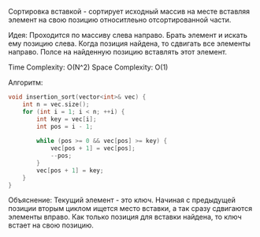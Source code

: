 Сортировка вставкой - сортирует исходный массив на месте вставляя элемент на свою позицию относитлеьно отсортированной части.
 
Идея: Проходится по массиву слева направо. Брать элемент и искать ему позицию слева. Когда позиция найдена, то сдвигать все элементы направо. Полсе на найденную позицию вставлять этот элемент.

Time Complexity: O(N^2)
Space Complexity: O(1)

Алгоритм:
```cpp
void insertion_sort(vector<int>& vec) {
	int n = vec.size();
    for (int i = 1; i < n; ++i) {
        int key = vec[i];
        int pos = i - 1;
        
        while (pos >= 0 && vec[pos] >= key) {
            vec[pos + 1] = vec[pos];
            --pos;
        }
        vec[pos + 1] = key;
    }
}
```
Объяснение: Текущий элемент - это ключ. Начиная с предыдущей позиции вторым циклом ищется место вставки, а так сразу сдвигаются элементы вправо. Как только позиция для вставки найдена, то ключ встает на свою позицию.